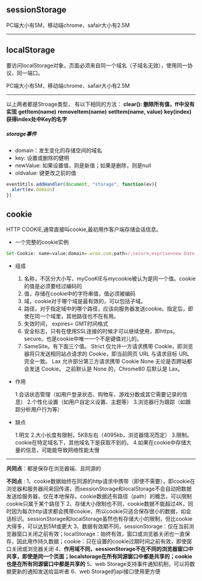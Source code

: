 ## sessionStorage

PC端大小有5M，移动端chrome、safair大小有2.5M

---

## localStorage

要访问localStorage对象，页面必须来自同一个域名（子域名无效），使用同一协议，同一端口。

PC端大小有5M，移动端chrome、safair大小有2.5M

---

以上两者都是Stroage类型，
有以下相同的方法：
**clear(): 删除所有值，ff中没有实现**
**getItem(name)**
**removeItem(name)**
**setItem(name, value)**
**key(index) 获得index处中Key的名字**


##### storage事件
- domain：发生变化的存储空间的域名
- key: 设置或删除的健明
- newValue: 如果设置值，则是新值；如果是删除，则是null
- oldvalue: 键更改之前的值
```js
eventUtils.addHandler(document, "storage", function(ev){
  alert(ev.domain)
})
```
## cookie 

HTTP COOKIE,通常直接叫cookie,最初用作客户端存储会话信息。

- 一个完整的cookie实例

```js
Set-Cookie: name=value;domain=.wrox.com;path=/;secure;exprise=new Date.toGMTString();  HTTPOnly;
```

- 组成
  1. 名称，不区分大小写，myCooKIE与mycookie被认为是同一个值。cookie的值是必须要经过编码的
  2. 值，存储在cookie中的字符串值，值必须被编码
  3. 域，cookie对于哪个域是最有效的，可以包括子域。
  4. 路径，对于指定域中的哪个路径，应该向服务器发送cookie。指定后，即使在同一个域里，其他路径也不在有用。
  5. 失效时间， expires= GMT时间格式
  6. 安全标志，只有在使用SSL连接的时候才可以继续使用，即https。 secure。也是cookie中唯一一个不是键值对儿的。
  7. SameSite。有下面三个值。
  Strict 仅允许一方请求携带 Cookie，即浏览器将只发送相同站点请求的 Cookie，即当前网页 URL 与请求目标 URL 完全一致。
  Lax 允许部分第三方请求携带 Cookie
  None 无论是否跨站都会发送 Cookie。
  之前默认是 None 的，Chrome80 后默认是 Lax。


- 作用

  1.会话状态管理（如用户登录状态、购物车、游戏分数或其它需要记录的信息）
  2.个性化设置（如用户自定义设置、主题等）
  3.浏览器行为跟踪（如跟踪分析用户行为等）

- 缺点
  
  1.明文
  2.大小长度有限制，5KB左右（4095kb，浏览器情况而定）
  3.限制。cookie在特定域名下，其他域名下是获取不到的。
  4.如果在cookie中存储大量的信息，可能能导致网络性能太慢

---

**共同点**：都是保存在浏览器端、且同源的 



**不同点** :
1、cookie数据始终在同源的http请求中携带（即使不需要），即cookie在浏览器和服务器间来回传递，而sessionStorage和localStorage不会自动把数据发送给服务器，仅在本地保存。cookie数据还有路径（path）的概念，可以限制cookie只属于某个路径下 
2、存储大小限制也不同，cookie数据不能超过4K，同时因为每次http请求都会携带cookie、所以cookie只适合保存很小的数据，如会话标识。sessionStorage和localStorage虽然也有存储大小的限制，但比cookie大得多，可以达到5M或更大 
3、数据有效期不同，sessionStorage：仅在当前浏览器窗口关闭之前有效；localStorage：始终有效，窗口或浏览器关闭也一直保存，因此用作持久数据；cookie：只在设置的cookie过期时间之前有效，即使窗口关闭或浏览器关闭 
4、**作用域不同，sessionStorage不在不同的浏览器窗口中共享，即使是同一个页面；localstorage在所有同源窗口中都是共享的；cookie也是在所有同源窗口中都是共享的**
5、web Storage支持事件通知机制，可以将数据更新的通知发送给监听者 
6、web Storage的api接口使用更方便